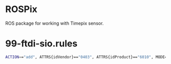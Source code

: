 # ROSPix
ROS package for working with Timepix sensor.


# 99-ftdi-sio.rules
```bash
ACTION=="add", ATTRS{idVendor}=="0403", ATTRS{idProduct}=="6010", MODE="0666",  RUN+="/bin/sh -c '/sbin/rmmod ftdi_sio && /sbin/rmmod usbserial'"
```
